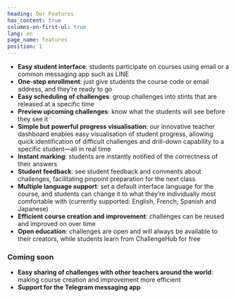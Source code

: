 ```yaml
---
heading: Our Features
has_content: true
columns-on-first-ul: true
lang: en
page_name: features
position: 1
---
```

- __Easy student interface__: students participate on courses using email or a common messaging app such as LINE
- __One-step enrollment__: just give students the course code or email address, and they’re ready to go
- __Easy scheduling of challenges__: group challenges into stints that are released at a specific time
- __Preview upcoming challenges__: know what the students will see before they see it
- __Simple but powerful progress visualisation__: our innovative teacher dashboard enables easy visualisation of student progress, allowing quick identification of difficult challenges and drill-down capability to a specific student—all in real time
- __Instant marking__: students are instantly notified of the correctness of their answers
- __Student feedback__: see student feedback and comments about challenges, facilitating pinpoint preparation for the next class
- __Multiple language support__: set a default interface language for the course, and students can change it to what they’re individually most comfortable with (currently supported: English, French, Spanish and Japanese)
- __Efficient course creation and improvement__: challenges can be reused and improved on over time
- __Open education__: challenges are open and will always be available to their creators, while students learn from ChallengeHub for free

### Coming soon

- __Easy sharing of challenges with other teachers around the world__: making course creation and improvement more efficient
- __Support for the Telegram messaging app__
